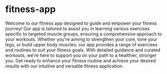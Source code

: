 # fitness-app
Welcome to our fitness app designed to guide and empower your fitness journey! Our app is tailored to assist you in learning various exercises specific to targeted muscle groups, ensuring a comprehensive approach to your workouts. Whether you're aiming to strengthen your core, tone your legs, or build upper body muscles, our app provides a range of exercises and routines to suit your fitness goals. With detailed guidance and curated workouts, we're here to support you on your path to a healthier, stronger you. Get ready to enhance your fitness routine and achieve your desired results with our intuitive and versatile fitness application.
